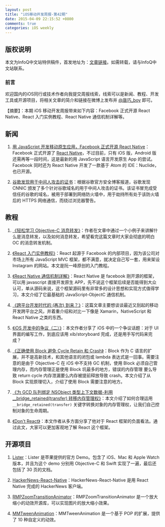 ```yaml
---
layout: post
title: "iOS移动开发周报-第42期"
date: 2015-04-09 22:15:52 +0800
comments: true
categories: iOS weekly
---
```


## 版权说明

本文为InfoQ中文站特供稿件，首发地址为：[文章链接](http://www.infoq.com/cn/news/2015/04/facebook-react-native)。如需转载，请与InfoQ中文站联系。

### 前言

欢迎国内的iOS同行或技术作者向我提交周报线索，线索可以是新闻、教程、开发工具或开源项目，将相关文章的简介和链接在微博上发布并 [@唐巧_boy](http://weibo.com/tangqiaoboy) 即可。

【摘要】：本期 iOS 移动开发周报带来如下内容：Facebook 正式开源 React Native、React 入门实例教程、React Native 通信机制详解等。

## 新闻

 1. [用 JavaScript 开发移动原生应用，Facebook 正式开源 React Native](http://www.csdn.net/article/2015-03-27/2824323-facebook-open-sources-react-native)：Facebook 正式开源了 [React Native](https://github.com/facebook/react-native)，不过目前，只有 iOS 版，Android 版还需再等一段时间，这是最新的用 JavaScript 语言开发原生 App 的尝试。Facebook 同时还为 React Native 开发了一款基于 Atom 的 IDE：Nuclide，也已开源。

 1. [谷歌发现用于中间人攻击的证书](http://weibo.com/p/1001603823955516487761)：根据谷歌官方安全博客报道，谷歌发现 CNNIC 颁发了多个针对谷歌域名的用于中间人攻击的证书。该证书冒充成受信任的谷歌的域名，被用于部署到网络防火墙中，用于劫持所有处于该防火墙后的 HTTPS 网络通信，而绕过浏览器警告。

## 教程

 1. [《轻松学习 Objective-C 消息转发》](http://www.jianshu.com/p/1bde36ad9938)：作者在文章中通过一个小例子来讲解什么是消息转发，以及如何消息转发，希望看完这篇文章时大家会彻底的明白 OC 的消息转发机制。

 1. [《React 入门实例教程》](http://www.ruanyifeng.com/blog/2015/03/react.html)：React 起源于 Facebook 的内部项目，因为该公司对市场上所有 JavaScript MVC 框架，都不满意，就决定自己写一套，用来架设 Instagram 的网站。本文是阮一峰原创的入门教程。

 1. [《React Native 通信机制详解》](http://blog.cnbang.net/tech/2698/)：React Native 是 facebook 刚开源的框架，可以用 javascript 直接开发原生 APP，先不说这个框架后续是否能得到大众认可，单从源码来说，这个框架源码里有非常多的设计思想和实现方式值得学习，本文介绍了它最基础的 JavaScript-ObjectC 通信机制。

 1. [《跨平台开发时代的 (再次) 到来？》](http://onevcat.com/2015/03/cross-platform/)：这篇文章主要想谈谈最近又刮起的移动开发跨平台之风，并着重介绍和对比一下像是 Xamarin，NativeScript 和 React Native 之类的东西。

 1. [《iOS 开发中的争议（二）》](/2015/03/22/ios-dev-controversy-2/)：本文作者分享了 iOS 中的一个争议话题：对于 UI 界面的编写工作，到底应该用 xib/storyboard 完成，还是用手写代码来完成？

 1. [《正确使用 Block 避免 Cycle Retain 和 Crash》](http://tanqisen.github.io/blog/2013/04/19/gcd-block-cycle-retain/)：Block 作为 C 语言的扩展，并不是高新技术，和其他语言的闭包或 lambda 表达式是一回事。需要注意的是由于 Objective-C 在 iOS 中不支持 GC 机制，使用 Block 必须自己管理内存，而内存管理正是使用 Block 坑最多的地方，错误的内存管理 要么导致 return cycle 内存泄漏要么内存被提前释放导致 crash。本文介绍了从 Block 实现原理切入，介绍了使用 Block 需要注意的地方。

 1. [《为 GCD 队列绑定 NSObject 类型上下文数据-利用 __bridge_retained(transfer) 转移内存管理权》](http://tutuge.me/2015/03/29/bind-data-to-gcd-queue/)：本文介绍了如何合理运用 `__bridge_retained(transfer)` 关键字转换对象的内存管理权，让我们自己控制对象的生命周期。

 1. [《Don't React》](http://staltz.com/dont-react/#/)：本文作者从多方面分享了他对于 React 框架的负面看法。通过此文，大家可以更加客观地了解 React 这个框架。

## 开源项目

 1. [Lister](https://developer.apple.com/library/ios/samplecode/Lister/Introduction/Intro.html)：Lister 是苹果提供的官方 Demo。包含了 iOS、Mac 和 Apple Watch 版本，并且为这个 demo 分别用 Objective-C 和 Swift 实现了一遍，最后还包括了 30 页的文档。

 1. [HackerNews-React-Native](https://github.com/iSimar/HackerNews-React-Native)：HackerNews-React-Native 是用 React Native 完成的 HackerNews 客户端。

 1. [RMPZoomTransitionAnimator](https://github.com/recruit-mp/RMPZoomTransitionAnimator)：RMPZoomTransitionAnimator 是一个放大缩小的动效开源库，可以实现图片的放大缩小效果。

 1. [MMTweenAnimation](https://github.com/adad184/MMTweenAnimation)：MMTweenAnimation 是一个基于 POP 的扩展，提供了 10 种自定义的动效。
 
